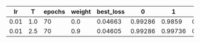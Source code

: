 |lr|T|epochs|weight|best_loss|0|1|2|3|4|5|6|7|8|9|
|---|---|---|---|---|---|---|---|---|---|---|---|---|---|---|
|0.01|1.0|70|0.0|0.04663|0.99286|0.9859|0.98256|0.98812|0.96741|0.95291|0.97912|0.9786|0.95688|0.97027|
|0.01|2.5|70|0.9|0.04605|0.99286|0.99736|0.99128|0.99604|0.99185|0.98767|0.99269|0.98833|0.98973|0.98315|

